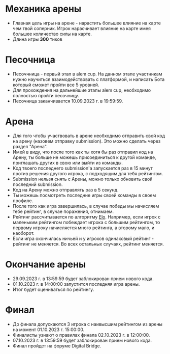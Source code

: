 # Механика арены
- Главная цель игры на арене - нарастить большее влияние на карте чем твой соперник. Игрок нарасчивает влияние на карте имея большее количество силы на карте.
- Длина игры **300** тиков

# Песочница
- Песоччница - первый этап в alem cup. На данном этапе участникам нужно научиться взаимодействовать с платформой, и написать Бота который сможет пройти все 5 уровней.
- Для прохождения на дальнейшие этапы alem cup, необходимо полностью пройти песочницу.
- Песочница заканчивается 10.09.2023 г. в 19:59:59.

# Арена
- Для того чтобы участвовать в арене необходимо отправить свой код на арену (назовем отправку submission). Это можно сделать через раздел "Арена".
- Имей в виду, что после того как ты хотя бы раз отправил код на Арену, ты больше не можешь присоединиться к другой команде, приглашать других в свою или выйти из команды.
- Код твоего последнего submission'а запускается раз в 15 минут против решения другого игрока, с подходящим для тебя рейтингом.
- Submission нельзя снять с Арены, можно только обновить свой последний submission.
- Код на Арену можно отправлять раз в 5 секунд.
- Ты можешь посмотреть последние игры своей команды в своем профиле.
- После того как игра завершилась, в случае победы мы начисляем тебе рейтинг, в случае поражения, отнимаем.
- Рейтинг рассчитывается по алгоритму [Elo](https://ru.wikipedia.org/wiki/%D0%A0%D0%B5%D0%B9%D1%82%D0%B8%D0%BD%D0%B3_%D0%AD%D0%BB%D0%BE). Например, если игрок с маленьким рейтингом побеждает игрока с большим рейтингом, то первому игроку начисляется много рейтинга, а второму мало, и наоборот.
- Если игра окончилась ничьей и у игроков одинаковый рейтинг - рейтинг не меняется. Во всех остальных случаях, рейтинг меняется.

# Окончание арены
- 29.09.2023 г. в 13:59:59 будет заблокирован прием нового кода.
- 01.10.2023 г. в 14:00:00 запустится последняя игра арены.
- Итог будет оцениваться по рейтингу.

# Финал
- До финала допускаются 3 игрока с наивысшим рейтингом из арены на момент 01.10.2023 г. 15:00:00.
- Финалисты узнают о правилах финала 02.10.2023 г. в 12:00:00.
- 07.10.2023 г. в 13:59:59 будет заблокирован прием нового кода.
- Финал пройдет на форуме Digital Bridge.
